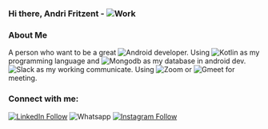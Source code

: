 ### Hi there, Andri Fritzent - ![Work](https://img.shields.io/badge/OpentoWork👋-76B900?style=for-the-badge&logoColor=white)

### About Me
A person who want to be a great ![Android](https://img.shields.io/badge/Android-3DDC84?style=for-the-badge&logo=android&logoColor=white) developer. Using ![Kotlin](https://img.shields.io/badge/Kotlin-0095D5?&style=for-the-badge&logo=kotlin&logoColor=white) as my programming language and ![Mongodb](https://img.shields.io/badge/MongoDB-4EA94B?style=for-the-badge&logo=mongodb&logoColor=white) as my database in android dev. ![Slack](https://img.shields.io/badge/Slack-4A154B?style=for-the-badge&logo=slack&logoColor=white) as my working communicate. Using ![Zoom](https://img.shields.io/badge/Zoom-2D8CFF?style=for-the-badge&logo=zoom&logoColor=white) or ![Gmeet](https://img.shields.io/badge/Google%20Meet-32A350?style=for-the-badge&logo=google-meet&logoColor=white) for meeting.

### Connect with me:
[![LinkedIn Follow](https://img.shields.io/badge/AndriFritzent-0077B5?style=for-the-badge&logo=linkedin&logoColor=white)](https://www.linkedin.com/in/andri-fritzent/)
![Whatsapp](https://img.shields.io/badge/081226147346-25D366?style=for-the-badge&logo=whatsapp&logoColor=white)
[![Instagram Follow](https://img.shields.io/badge/@fritzent-E4405F?style=for-the-badge&logo=instagram&logoColor=white)](https://www.instagram.com/fritzent/)

<!---
Fritzent/Fritzent is a ✨ special ✨ repository because its `README.md` (this file) appears on your GitHub profile.
You can click the Preview link to take a look at your changes.
--->
